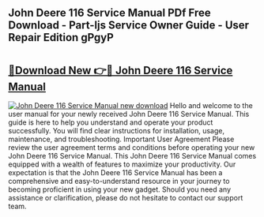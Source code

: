 ## John Deere 116 Service Manual PDf Free Download - Part-ljs Service Owner Guide - User Repair Edition gPgyP

# <h2><a href="http://bc55095.oget.top/?id=John+Deere+116+Service+Manual">🔗Download New 👉🔴 John Deere 116 Service Manual</a></h2>

[![John Deere 116 Service Manual new download](https://i.imgur.com/5g1atiW.png)](http://bc55095.oget.top/?id=John+Deere+116+Service+Manual)
Hello and welcome to the user manual for your newly received John Deere 116 Service Manual. This guide is here to help you understand and operate your product successfully. You will find clear instructions for installation, usage, maintenance, and troubleshooting. Important User Agreement Please review the user agreement terms and conditions before operating your new John Deere 116 Service Manual. This John Deere 116 Service Manual comes equipped with a wealth of features to maximize your productivity. Our expectation is that the John Deere 116 Service Manual has been a comprehensive and easy-to-understand resource in your journey to becoming proficient in using your new gadget. Should you need any assistance or clarification, please do not hesitate to contact our support team.
